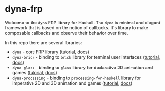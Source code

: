 # dyna-frp

Welcome to the `dyna` FRP library for Haskell. The `dyna` is minimal 
and elegant framework that is based on the notion of callbacks. 
It's library to make composable callbacks and observe their 
behavior over time.

In this repo there are several libraries:

* `dyna` - core FRP library ([tutorial](https://github.com/anton-k/dyna-frp/tree/main/dyna), [docs](https://hackage.haskell.org/package/dyna))
* `dyna-brick` - binding to `brick` library for terminal user interfaces ([tutorial](https://github.com/anton-k/dyna-frp/tree/main/dyna-brick), [docs](https://hackage.haskell.org/package/dyna-brick))
* `dyna-gloss` - binding to `gloss` library for declarative 2D animation and games ([tutorial](https://github.com/anton-k/dyna-frp/tree/main/dyna-gloss), [docs](https://hackage.haskell.org/package/dyna-gloss))
* `dyna-processing` - binding to `processing-for-haskell` library for imperative 
     2D and 3D animation and games  ([tutorial](https://github.com/anton-k/dyna-frp/tree/main/dyna-processing), [docs](https://hackage.haskell.org/package/dyna-processing))



